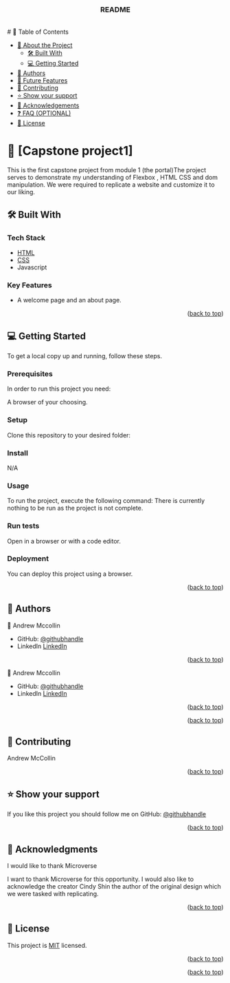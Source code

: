 <a name="readme-top"></a>

<div align="center">
  <h3><b>README</b></h3>
</div>

<br>
# 📗 Table of Contents

- [📖 About the Project](#about-project)
  - [🛠 Built With](#built-with)
  - [💻 Getting Started](#getting-started)
- [👥 Authors](#authors)
- [🔭 Future Features](#future-features)
- [🤝 Contributing](#contributing)
- [⭐️ Show your support](#support)
- [🙏 Acknowledgements](#acknowledgements)
- [❓ FAQ (OPTIONAL)](#faq)
- [📝 License](#license)


# 📖 [Capstone project1] <a name="about-project"></a>


This is the first capstone project from module 1 (the portal)The project serves to demonstrate my understanding of Flexbox , HTML CSS and dom manipulation. We were required to replicate a website and customize it to our liking.


## 🛠 Built With <a name="built-with"></a>

### Tech Stack <a name="tech-stack"></a>
  
  <ul>
    <li><a href="https://html.spec.whatwg.org/">HTML</a></li>
    <li><a href="https://www.w3.org/Style/CSS/Overview.en.html">CSS</a></li>
    <li> Javascript</li>
  </ul>

### Key Features <a name="key-features"></a>

- A welcome page and an about page.

<p align="right">(<a href="#readme-top">back to top</a>)</p>

## 💻 Getting Started <a name="getting-started"></a>

To get a local copy up and running, follow these steps.

### Prerequisites

In order to run this project you need:

A browser of your choosing.

### Setup

Clone this repository to your desired folder:



### Install

N/A


### Usage

To run the project, execute the following command:
There is currently nothing to be run as the project is not complete.


### Run tests

Open in a browser or with a code editor.



### Deployment

You can deploy this project using a browser.



<p align="right">(<a href="#readme-top">back to top</a>)</p>


## 👥 Authors <a name="authors"></a>



👤 Andrew Mccollin

- GitHub: [@githubhandle](https://github.com/Drew246)
- LinkedIn [LinkedIn](https://linkedin.com/in/andrew-mccollin)


<p align="right">(<a href="#readme-top">back to top</a>)</p>





👤 Andrew Mccollin

- GitHub: [@githubhandle](https://github.com/Drew246)
- LinkedIn [LinkedIn](https://linkedin.com/in/andrew-mccollin)


<p align="right">(<a href="#readme-top">back to top</a>)</p>





<p align="right">(<a href="#readme-top">back to top</a>)</p>

## 🤝 Contributing <a name="contributing"></a>

Andrew McCollin

<p align="right">(<a href="#readme-top">back to top</a>)</p>


## ⭐️ Show your support <a name="support"></a>

If you like this project you should follow me on GitHub: [@githubhandle](https://github.com/Drew246)

<p align="right">(<a href="#readme-top">back to top</a>)</p>




## 🙏 Acknowledgments <a name="acknowledgements"></a>

I would like to thank Microverse

I want to thank Microverse for this opportunity.
I would also like to acknowledge the creator Cindy Shin the author of the original design which we were tasked with replicating.



<p align="right">(<a href="#readme-top">back to top</a>)</p>


## 📝 License <a name="license"></a>

This project is [MIT](./LICENSE) licensed.


<p align="right">(<a href="#readme-top">back to top</a>)</p>





<p align="right">(<a href="#readme-top">back to top</a>)</p> 
